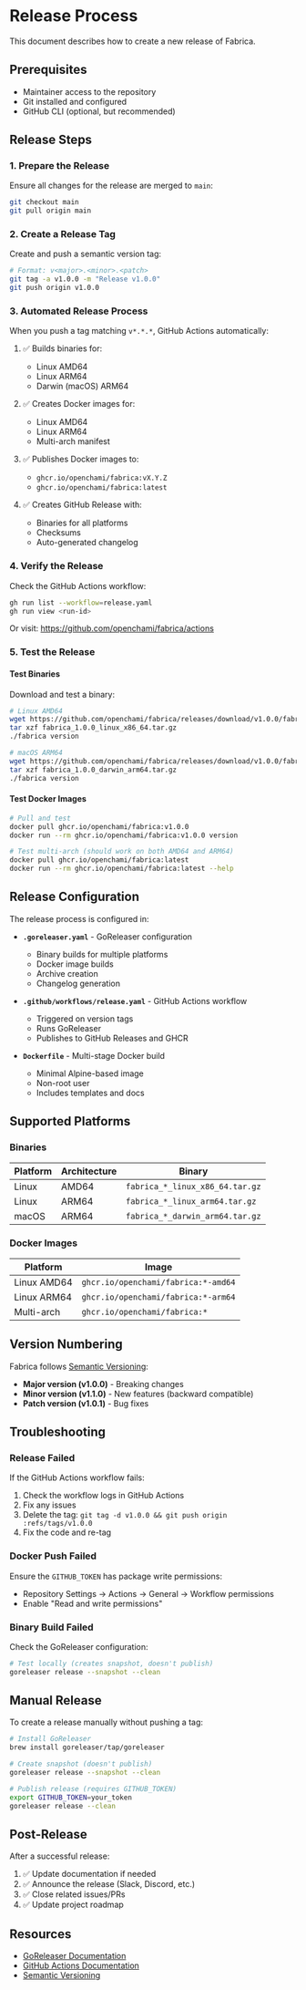 <!--
Copyright © 2025 OpenCHAMI a Series of LF Projects, LLC

SPDX-License-Identifier: MIT
-->

# Release Process

This document describes how to create a new release of Fabrica.

## Prerequisites

- Maintainer access to the repository
- Git installed and configured
- GitHub CLI (optional, but recommended)

## Release Steps

### 1. Prepare the Release

Ensure all changes for the release are merged to `main`:

```bash
git checkout main
git pull origin main
```

### 2. Create a Release Tag

Create and push a semantic version tag:

```bash
# Format: v<major>.<minor>.<patch>
git tag -a v1.0.0 -m "Release v1.0.0"
git push origin v1.0.0
```

### 3. Automated Release Process

When you push a tag matching `v*.*.*`, GitHub Actions automatically:

1. ✅ Builds binaries for:
   - Linux AMD64
   - Linux ARM64
   - Darwin (macOS) ARM64

2. ✅ Creates Docker images for:
   - Linux AMD64
   - Linux ARM64
   - Multi-arch manifest

3. ✅ Publishes Docker images to:
   - `ghcr.io/openchami/fabrica:vX.Y.Z`
   - `ghcr.io/openchami/fabrica:latest`

4. ✅ Creates GitHub Release with:
   - Binaries for all platforms
   - Checksums
   - Auto-generated changelog

### 4. Verify the Release

Check the GitHub Actions workflow:

```bash
gh run list --workflow=release.yaml
gh run view <run-id>
```

Or visit: https://github.com/openchami/fabrica/actions

### 5. Test the Release

#### Test Binaries

Download and test a binary:

```bash
# Linux AMD64
wget https://github.com/openchami/fabrica/releases/download/v1.0.0/fabrica_1.0.0_linux_x86_64.tar.gz
tar xzf fabrica_1.0.0_linux_x86_64.tar.gz
./fabrica version

# macOS ARM64
wget https://github.com/openchami/fabrica/releases/download/v1.0.0/fabrica_1.0.0_darwin_arm64.tar.gz
tar xzf fabrica_1.0.0_darwin_arm64.tar.gz
./fabrica version
```

#### Test Docker Images

```bash
# Pull and test
docker pull ghcr.io/openchami/fabrica:v1.0.0
docker run --rm ghcr.io/openchami/fabrica:v1.0.0 version

# Test multi-arch (should work on both AMD64 and ARM64)
docker pull ghcr.io/openchami/fabrica:latest
docker run --rm ghcr.io/openchami/fabrica:latest --help
```

## Release Configuration

The release process is configured in:

- **`.goreleaser.yaml`** - GoReleaser configuration
  - Binary builds for multiple platforms
  - Docker image builds
  - Archive creation
  - Changelog generation

- **`.github/workflows/release.yaml`** - GitHub Actions workflow
  - Triggered on version tags
  - Runs GoReleaser
  - Publishes to GitHub Releases and GHCR

- **`Dockerfile`** - Multi-stage Docker build
  - Minimal Alpine-based image
  - Non-root user
  - Includes templates and docs

## Supported Platforms

### Binaries

| Platform | Architecture | Binary |
|----------|-------------|---------|
| Linux | AMD64 | `fabrica_*_linux_x86_64.tar.gz` |
| Linux | ARM64 | `fabrica_*_linux_arm64.tar.gz` |
| macOS | ARM64 | `fabrica_*_darwin_arm64.tar.gz` |

### Docker Images

| Platform | Image |
|----------|-------|
| Linux AMD64 | `ghcr.io/openchami/fabrica:*-amd64` |
| Linux ARM64 | `ghcr.io/openchami/fabrica:*-arm64` |
| Multi-arch | `ghcr.io/openchami/fabrica:*` |

## Version Numbering

Fabrica follows [Semantic Versioning](https://semver.org/):

- **Major version (v1.0.0)** - Breaking changes
- **Minor version (v1.1.0)** - New features (backward compatible)
- **Patch version (v1.0.1)** - Bug fixes

## Troubleshooting

### Release Failed

If the GitHub Actions workflow fails:

1. Check the workflow logs in GitHub Actions
2. Fix any issues
3. Delete the tag: `git tag -d v1.0.0 && git push origin :refs/tags/v1.0.0`
4. Fix the code and re-tag

### Docker Push Failed

Ensure the `GITHUB_TOKEN` has package write permissions:
- Repository Settings → Actions → General → Workflow permissions
- Enable "Read and write permissions"

### Binary Build Failed

Check the GoReleaser configuration:

```bash
# Test locally (creates snapshot, doesn't publish)
goreleaser release --snapshot --clean
```

## Manual Release

To create a release manually without pushing a tag:

```bash
# Install GoReleaser
brew install goreleaser/tap/goreleaser

# Create snapshot (doesn't publish)
goreleaser release --snapshot --clean

# Publish release (requires GITHUB_TOKEN)
export GITHUB_TOKEN=your_token
goreleaser release --clean
```

## Post-Release

After a successful release:

1. ✅ Update documentation if needed
2. ✅ Announce the release (Slack, Discord, etc.)
3. ✅ Close related issues/PRs
4. ✅ Update project roadmap

## Resources

- [GoReleaser Documentation](https://goreleaser.com)
- [GitHub Actions Documentation](https://docs.github.com/en/actions)
- [Semantic Versioning](https://semver.org/)
